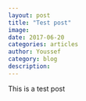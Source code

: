 ```yaml
---
layout: post
title: "Test post"
image:
date: 2017-06-20
categories: articles
author: Youssef
category: blog
description:
---
```


This is a test post
